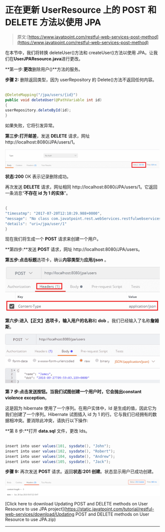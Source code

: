 # 正在更新 UserResource 上的 POST 和 DELETE 方法以使用 JPA

> 原文:[https://www.javatpoint.com/restful-web-services-post-method](https://www.javatpoint.com/restful-web-services-post-method)

在本节中，我们将转换 deleteUser()方法和 createUser()方法以使用 JPA。让我们在**UserJPAResource.java**进行更改。

**第一步:**更改**删除用户()**方法的服务。

**步骤 2:** 删除返回类型，因为 userRepository 的 Delete()方法不返回任何内容。

```java

@DeleteMapping("/jpa/users/{id}")
public void deleteUser(@PathVariable int id)
{
userRepository.deleteById(id);
}

```

如果失败，它将引发异常。

**第三步:**打开**邮差**，发送 **DELETE** 请求，网址 http://localhost:8080/JPA/users/1。

![Updating POST and DELETE methods on UserResource to use JPA](img/1a9033c788f755c27547bc9066bdc242.png)

**状态:200** OK 表示记录删除成功。

再次发送 **DELETE** 请求，网址相同 http://localhost:8080/JPA/users/1。它返回一条消息“**不存在 id 为 1 的实体**”。

```java

{
"timesatmp": "2017-07-20T12:10:29.988+0000",
"message": "No class com.javatpoint.rest.webServices.restfulwebservices.user. User entity with id 1 exists! ",
"details": "uri=/jpa/user/1"
}

```

现在我们将生成一个 **POST** 请求来创建一个用户。

**第四步:**发送 **POST** 请求，网址 http://localhost:8080/JPA/users。

**第五步:**点击**标题**选项卡，确认**内容类型**为**应用/json** 。

![Updating POST and DELETE methods on UserResource to use JPA](img/c0502f7b9204abb040f83aa26199a085.png)

**第六步:**进入【正文】选项卡，输入用户的**名称**和 **dob** 。我们已经输入了名称**詹姆斯**。

![Updating POST and DELETE methods on UserResource to use JPA](img/0faef35129e8ec6787744615f5e2d7e7.png)

**第 7 步:**点击发送按钮。当我们试图创建一个用户时，它会抛出**constant violence exception**。

这是因为 hibernate 使用了一个序列。在用户实体中，Id 是生成的值，因此它为我们创建了一个序列。Hibernate 试图插入 id 为 1 的行。它与我们已经拥有的数据相冲突。要消除此冲突，请执行以下操作:

**第 8 步:**打开 **data.sql** 文件，更改 Ids。

```java

insert into user values(101, sysdate(), "John");
insert into user values(102, sysdate(), "Robert");
insert into user values(104, sysdate(), "Andrew");
insert into user values(105, sysdate(), "Jack");

```

**步骤 9:** 再次发送 **POST** 请求。返回**状态:201 创建**。状态显示用户已成功创建。

![Updating POST and DELETE methods on UserResource to use JPA](img/2f3a30f17b2aed8f69a7eafc4dd8cb11.png)

[Click here to download Updating POST and DELETE methods on User Resource to use JPA project](https://static.javatpoint.com/tutorial/restful-web-services/download/Updating POST and DELETE methods on User Resource to use JPA.zip)

* * *